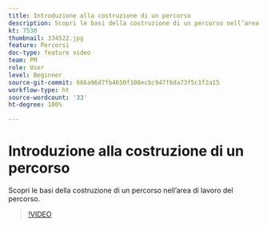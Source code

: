 ```yaml
---
title: Introduzione alla costruzione di un percorso
description: Scopri le basi della costruzione di un percorso nell’area di lavoro del percorso.
kt: 7530
thumbnail: 334522.jpg
feature: Percorsi
doc-type: feature video
team: PM
role: User
level: Beginner
source-git-commit: 666a96d7fb4650f108ecbc947f6da73f5c1f2a15
workflow-type: ht
source-wordcount: '33'
ht-degree: 100%

---
```


# Introduzione alla costruzione di un percorso

Scopri le basi della costruzione di un percorso nell’area di lavoro del percorso.

>[!VIDEO](https://video.tv.adobe.com/v/334522?quality=12)
